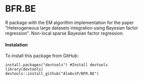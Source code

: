 # BFR.BE
R package with the EM algorithm implementation for the paper 
"Heterogeneous large datasets integration using Bayesian factor regression".
Non-local sparse Bayesian factor regression.

#### Instalation
To install this package from GitHub:
```{r, eval=F, echo=T}
install.packages("devtools") #Install devtools
library(devtools)
devtools::install_github("AleAviP/BFR.BE")
```
